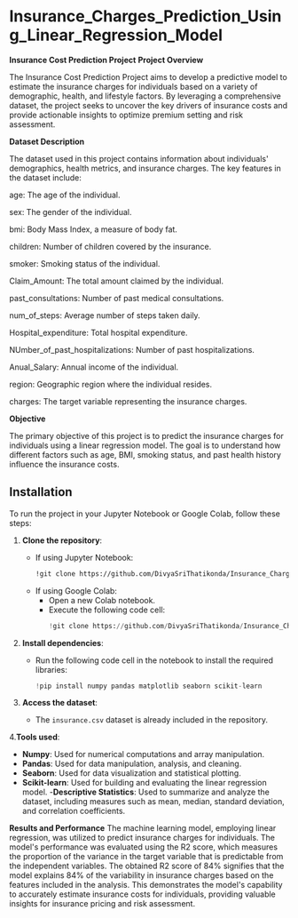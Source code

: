 # Insurance_Charges_Prediction_Using_Linear_Regression_Model

**Insurance Cost Prediction Project**
**Project Overview**

The Insurance Cost Prediction Project aims to develop a predictive model to estimate the insurance charges for individuals based on a variety of demographic, health, and lifestyle factors. By leveraging a comprehensive dataset, the project seeks to uncover the key drivers of insurance costs and provide actionable insights to optimize premium setting and risk assessment.

**Dataset Description**

The dataset used in this project contains information about individuals' demographics, health metrics, and insurance charges. The key features in the dataset include:

age: The age of the individual.

sex: The gender of the individual.

bmi: Body Mass Index, a measure of body fat.

children: Number of children covered by the insurance.

smoker: Smoking status of the individual.

Claim_Amount: The total amount claimed by the individual.

past_consultations: Number of past medical consultations.

num_of_steps: Average number of steps taken daily.

Hospital_expenditure: Total hospital expenditure.

NUmber_of_past_hospitalizations: Number of past hospitalizations.

Anual_Salary: Annual income of the individual.

region: Geographic region where the individual resides.

charges: The target variable representing the insurance charges.

**Objective**

The primary objective of this project is to predict the insurance charges for individuals using a linear regression model. The goal is to understand how different factors such as age, BMI, smoking status, and past health history influence the insurance costs.

## Installation

To run the project in your Jupyter Notebook or Google Colab, follow these steps:

1. **Clone the repository**:
   - If using Jupyter Notebook:
     ```bash
     !git clone https://github.com/DivyaSriThatikonda/Insurance_Charges_Prediction_Using_Linear_Regression_Model.git
     ```
   - If using Google Colab:
     - Open a new Colab notebook.
     - Execute the following code cell:
       ```python
       !git clone https://github.com/DivyaSriThatikonda/Insurance_Charges_Prediction_Using_Linear_Regression_Model.git
       ```
2. **Install dependencies**:
   - Run the following code cell in the notebook to install the required libraries:
     ```python
     !pip install numpy pandas matplotlib seaborn scikit-learn
     ```

3. **Access the dataset**:
   - The `insurance.csv` dataset is already included in the repository. 

4.**Tools used**:
- **Numpy**: Used for numerical computations and array manipulation.
- **Pandas**: Used for data manipulation, analysis, and cleaning.
- **Seaborn**: Used for data visualization and statistical plotting.
- **Scikit-learn**: Used for building and evaluating the linear regression model.
-**Descriptive Statistics**: Used to summarize and analyze the dataset, including measures such as mean, median, standard deviation, and correlation coefficients.

**Results and Performance**
The machine learning model, employing linear regression, was utilized to predict insurance charges for individuals. The model's performance was evaluated using the R2 score, which measures the proportion of the variance in the target variable that is predictable from the independent variables. The obtained R2 score of 84% signifies that the model explains 84% of the variability in insurance charges based on the features included in the analysis. This demonstrates the model's capability to accurately estimate insurance costs for individuals, providing valuable insights for insurance pricing and risk assessment.







